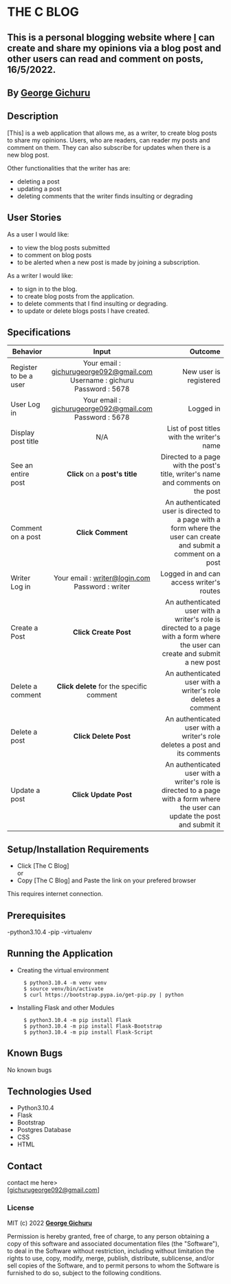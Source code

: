 # THE C BLOG

## This is a personal blogging website where [I](https://github.com/GEORGE-GICHURU) can create and share my opinions via a blog post and other users can read and comment on posts, 16/5/2022.


## By **[George Gichuru](https://github.com/GEORGE-GICHURU)**

## Description
[This] is a web application that allows me, as a writer, to create blog posts to share my opinions. Users, who are readers, can reader my posts and comment on them. They can also subscribe for updates when there is a new blog post.<br>

Other functionalities that the writer has are: <br>
- deleting a post
- updating a post
- deleting comments that the writer finds insulting or degrading

## User Stories
As a user I would like:
* to view the blog posts submitted
* to comment on blog posts
* to be alerted when a new post is made by joining a subscription. <br>

As a writer I would like:
* to sign in to the blog.
* to create blog posts from the application.
* to delete comments that I find insulting or degrading.
* to update or delete blogs posts I have created.

## Specifications
| Behavior        | Input           | Outcome  |
| ------------- |:-------------:| -----:|
| Register to be a user | Your email : gichurugeorge092@gmail.com <br> Username : gichuru  <br> Password : 5678 | New user is registered |
| User Log in | Your email : gichurugeorge092@gmail.com <br> Password : 5678 | Logged in |
| Display post title | N/A | List of post titles with the writer's name |
| See an entire post | **Click** on a **post's title** | Directed to a page with the post's title, writer's name and comments on the post |
| Comment on a post | **Click Comment** | An authenticated user is directed to a page with a form where the user can create and submit a comment on a post |
| Writer Log in | Your email : writer@login.com <br> Password : writer | Logged in and can access writer's routes |
| Create a Post | **Click Create Post** | An authenticated user with a writer's role is directed to a page with a form where the user can create and submit a new post |
| Delete a comment | **Click delete** for the specific comment | An authenticated user with a writer's role deletes a comment |
| Delete a post | **Click Delete Post** | An authenticated user with a writer's role deletes a post and its comments |
| Update a post | **Click Update Post** | An authenticated user with a writer's role is directed to a page with a form where the user can update the post and submit it |

## Setup/Installation Requirements

* Click [The C Blog] <br/>
  or <br/>
* Copy [The C Blog] and  Paste the link on your prefered browser

This requires internet connection.

## Prerequisites

-python3.10.4
-pip
-virtualenv

## Running the Application

- Creating the virtual environment

        $ python3.10.4 -m venv venv
        $ source venv/bin/activate
        $ curl https://bootstrap.pypa.io/get-pip.py | python

- Installing Flask and other Modules

        $ python3.10.4 -m pip install Flask
        $ python3.10.4 -m pip install Flask-Bootstrap
        $ python3.10.4 -m pip install Flask-Script

## Known Bugs

No known bugs

## Technologies Used
- Python3.10.4
- Flask
- Bootstrap
- Postgres Database
- CSS
- HTML

## Contact

contact me here> <br>[gichurugeorge092@gmail.com]<br>

### License

MIT (c) 2022 **[George Gichuru](https://github.com/GEORGE-GICHURU)**

Permission is hereby granted, free of charge, to any person obtaining a copy of this software and associated documentation files (the "Software"), to deal in the Software without restriction, including without limitation the rights to use, copy, modify, merge, publish, distribute, sublicense, and/or sell copies of the Software, and to permit persons to whom the Software is furnished to do so, subject to the following conditions.


